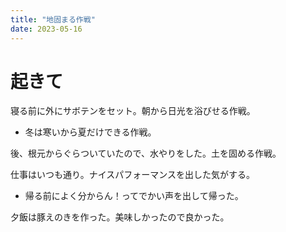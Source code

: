 ```yaml
---
title: "地固まる作戦"
date: 2023-05-16
---
```


# 起きて
寝る前に外にサボテンをセット。朝から日光を浴びせる作戦。
- 冬は寒いから夏だけできる作戦。

後、根元からぐらついていたので、水やりをした。土を固める作戦。

仕事はいつも通り。ナイスパフォーマンスを出した気がする。
- 帰る前によく分からん！ってでかい声を出して帰った。

夕飯は豚えのきを作った。美味しかったので良かった。